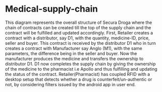 # Medical-supply-chain

This diagram represents the overall structure of Secura Droga where the chain of contracts can be created till the top of the supply chain and the contract will be fulfilled and updated accordingly. First, Retailer creates a contract with a distributor, say D1, with the quantity, medicine-ID, price, seller and buyer. This contract is received by the distributor D1 who in turn creates a contract with Manufacturer say Anglo (M1), with the same parameters, the difference being in the seller and buyer. Now the manufacturer produces the medicine and transfers the ownership to distributor D1. D1 now completes the supply chain by giving the ownership of the medicine to the pharmacist i.e Apollo and thus fulfilling and updating the status of the contract. Retailer(Pharmacist) has coupled RFID with a desktop setup that detects whether a drug is counterfeit/un-authentic or not, by considering filters issued by the android app in user end. 
